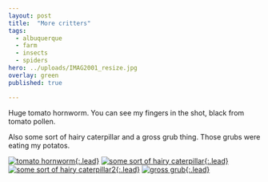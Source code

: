 ```yaml
---
layout: post
title:  "More critters"
tags:
  - albuquerque
  - farm
  - insects
  - spiders
hero: ../uploads/IMAG2001_resize.jpg
overlay: green
published: true

---
```


Huge tomato hornworm. You can see my fingers in the shot, black from tomato pollen.

Also some sort of hairy caterpillar and a gross grub thing. Those grubs were eating my potatos.

[![tomato hornworm](../uploads/IMAG2001_resize.jpg){:.lead}](../uploads/IMAG2001.jpg)
[![some sort of hairy caterpillar](../uploads/IMAG2010_resize.jpg){:.lead}](../uploads/IMAG2010.jpg)
[![some sort of hairy caterpillar2](../uploads/IMAG2011-MOTION.gif){:.lead}](../uploads/IMAG2011-MOTION.gif)
[![gross grub](../uploads/IMAG2023-MOTION.gif){:.lead}](../uploads/IMAG2023-MOTION.gif)
